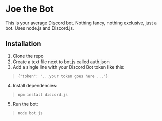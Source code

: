 # Joe the Bot

This is your average Discord bot. Nothing fancy, nothing exclusive, just a bot.
Uses node.js and Discord.js.

## Installation

1. Clone the repo
2. Create a text file next to bot.js called auth.json
3. Add a single line with your Discord Bot token like this:
>     {"token": "...your token goes here ..."}
4. Install dependencies:
>     npm install discord.js
5. Run the bot:
>     node bot.js
